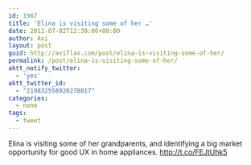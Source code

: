 ```yaml
---
id: 1967
title: 'Elina is visiting some of her …'
date: 2012-07-02T12:39:06+00:00
author: Avi
layout: post
guid: http://aviflax.com/post/elina-is-visiting-some-of-her/
permalink: /post/elina-is-visiting-some-of-her/
aktt_notify_twitter:
  - 'yes'
aktt_twitter_id:
  - "219832558920278017"
categories:
  - none
tags:
  - tweet
---
```

Elina is visiting some of her grandparents, and identifying a big market opportunity for good UX in home appliances. <a href="http://t.co/FEJtUhk5" rel="nofollow">http://t.co/FEJtUhk5</a>